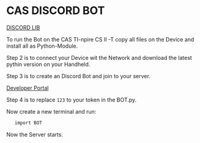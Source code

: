 # CAS DISCORD BOT

[DISCORD LIB]("https://pypi.org/project/discord.py/")

To run the Bot on the CAS TI-npire CS II -T copy all files on the Device
and install all as Python-Module.

Step 2 is to connect your Device wit the Network and download the latest pythin version on your Handheld.

Step 3 is to create an Discord Bot and join to your server.

[Developer Portal]("https://discord.com/login?redirect_to=%2Fdevelopers%2Fapplications")

Step 4 is to replace `123` to your token in the BOT.py.

Now create a new terminal and run:
````bash
   import BOT
````

Now the Server starts.
